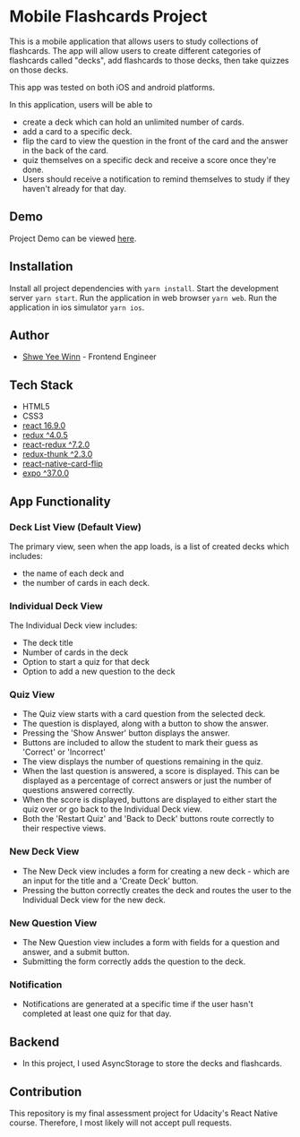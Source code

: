 # Mobile Flashcards Project

This is a mobile application that allows users to study collections of flashcards.
The app will allow users to create different categories of flashcards called "decks", add flashcards to those decks, then take quizzes on those decks.

This app was tested on both iOS and android platforms.

In this application, users will be able to

- create a deck which can hold an unlimited number of cards.
- add a card to a specific deck.
- flip the card to view the question in the front of the card and the answer in the back of the card.
- quiz themselves on a specific deck and receive a score once they're done.
- Users should receive a notification to remind themselves to study if they haven't already for that day.

## Demo

Project Demo can be viewed [here](https://www.loom.com/share/e75f139df472404d8eca974df4560b58).

## Installation

Install all project dependencies with `yarn install`.
Start the development server `yarn start`.
Run the application in web browser `yarn web`.
Run the application in ios simulator `yarn ios`.

## Author

- [Shwe Yee Winn](https://www.linkedin.com/in/shweyeewinn/) - Frontend Engineer

## Tech Stack

- HTML5
- CSS3
- [react 16.9.0](https://reactjs.org/)
- [redux ^4.0.5](https://www.npmjs.com/package/redux)
- [react-redux ^7.2.0](https://www.npmjs.com/package/react-redux)
- [redux-thunk ^2.3.0](https://www.npmjs.com/package/redux-thunk)
- [react-native-card-flip](https://www.npmjs.com/package/react-native-card-flip)
- [expo ^37.0.0](https://www.npmjs.com/package/expo)

## App Functionality

### Deck List View (Default View)

The primary view, seen when the app loads, is a list of created decks which includes:

- the name of each deck and
- the number of cards in each deck.

### Individual Deck View

The Individual Deck view includes:

- The deck title
- Number of cards in the deck
- Option to start a quiz for that deck
- Option to add a new question to the deck

### Quiz View

- The Quiz view starts with a card question from the selected deck.
- The question is displayed, along with a button to show the answer.
- Pressing the 'Show Answer' button displays the answer.
- Buttons are included to allow the student to mark their guess as 'Correct' or 'Incorrect'
- The view displays the number of questions remaining in the quiz.
- When the last question is answered, a score is displayed. This can be displayed as a percentage of correct answers or just the number of questions answered correctly.
- When the score is displayed, buttons are displayed to either start the quiz over or go back to the Individual Deck view.
- Both the 'Restart Quiz' and 'Back to Deck' buttons route correctly to their respective views.

### New Deck View

- The New Deck view includes a form for creating a new deck - which are an input for the title and a 'Create Deck' button.
- Pressing the button correctly creates the deck and routes the user to the Individual Deck view for the new deck.

### New Question View

- The New Question view includes a form with fields for a question and answer, and a submit button.
- Submitting the form correctly adds the question to the deck.

### Notification

- Notifications are generated at a specific time if the user hasn't completed at least one quiz for that day.

## Backend

- In this project, I used AsyncStorage to store the decks and flashcards.

## Contribution

This repository is my final assessment project for Udacity's React Native course. Therefore, I most likely will not accept pull requests.
